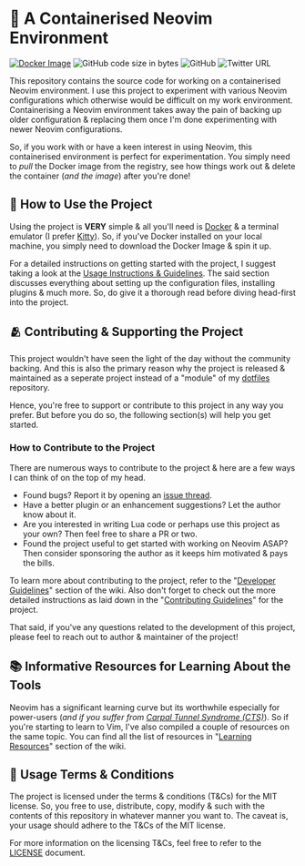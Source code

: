 # 🍱 A Containerised Neovim Environment

[![Docker Image](https://github.com/Jarmos-san/neovim-docker/actions/workflows/publish.yml/badge.svg)](https://github.com/Jarmos-san/neovim-docker/actions/workflows/publish.yml)
![GitHub code size in bytes](https://img.shields.io/github/languages/code-size/Jarmos-san/neovim-docker?color=%23181717&label=Size&logo=github)
![GitHub](https://img.shields.io/github/license/Jarmos-san/neovim-docker?label=License&logo=github)
![Twitter URL](https://img.shields.io/twitter/url?style=social&url=https%3A%2F%2Fgithub.com%2FJarmos-san%2Fneovim-docker)

This repository contains the source code for working on a containerised Neovim
environment. I use this project to experiment with various Neovim configurations
which otherwise would be difficult on my work environment. Containerising a
Neovim environment takes away the pain of backing up older configuration &
replacing them once I'm done experimenting with newer Neovim configurations.

So, if you work with or have a keen interest in using Neovim, this containerised
environment is perfect for experimentation. You simply need to _pull_ the Docker
image from the registry, see how things work out & delete the container (_and
the image_) after you're done!

## 🦮 How to Use the Project

Using the project is **VERY** simple & all you'll need is [Docker][5] & a
terminal emulator (I prefer [Kitty][7]). So, if you've Docker installed on your
local machine, you simply need to download the Docker Image & spin it up.

For a detailed instructions on getting started with the project, I suggest
taking a look at the [Usage Instructions & Guidelines][12]. The said section
discusses everything about setting up the configuration files, installing
plugins & much more. So, do give it a thorough read before diving head-first
into the project.

## 🫂 Contributing & Supporting the Project

This project wouldn't have seen the light of the day without the community
backing. And this is also the primary reason why the project is released &
maintained as a seperate project instead of a "module" of my [dotfiles][3]
repository.

Hence, you're free to support or contribute to this project in any way you
prefer. But before you do so, the following section(s) will help you get
started.

### How to Contribute to the Project

There are numerous ways to contribute to the project & here are a few ways I can
think of on the top of my head.

- Found bugs? Report it by opening an [issue thread][4].
- Have a better plugin or an enhancement suggestions? Let the author know about
  it.
- Are you interested in writing Lua code or perhaps use this project as your
  own? Then feel free to share a PR or two.
- Found the project useful to get started with working on Neovim ASAP? Then
  consider sponsoring the author as it keeps him motivated & pays the bills.

To learn more about contributing to the project, refer to the "[Developer
Guidelines][13]" section of the wiki. Also don't forget to check out the more
detailed instructions as laid down in the "[Contributing Guidelines][14]" for
the project.

That said, if you've any questions related to the development of this project,
please feel to reach out to author & maintainer of the project!

## 📚 Informative Resources for Learning About the Tools

Neovim has a significant learning curve but its worthwhile especially for
power-users (_and if you suffer from [Carpal Tunnel Syndrome (CTS)][15]_). So if
you're starting to learn to Vim, I've also compiled a couple of resources on the
same topic. You can find all the list of resources in "[Learning Resources][16]"
section of the wiki.

## 📄 Usage Terms & Conditions

The project is licensed under the terms & conditions (T&Cs) for the MIT license.
So, you free to use, distribute, copy, modify & such with the contents of this
repository in whatever manner you want to. The caveat is, your usage should
adhere to the T&Cs of the MIT license.

For more information on the licensing T&Cs, feel free to refer to the
[LICENSE](./LICENSE) document.

<!-- Reference Links -->

[1]: https://github.com/wbthomason/packer.nvim
[2]: https://github.com/williamboman/mason.nvim
[3]: https://github.com/Jarmos-san/dotfiles
[4]: https://github.com/Jarmos-san/neovim-docker/issues/new/choose
[5]: https://www.docker.com
[6]:
  https://vonheikemen.github.io/devlog/tools/setup-nvim-lspconfig-plus-nvim-cmp
[7]: https://sw.kovidgoyal.net/kitty
[8]: https://taskfile.dev
[9]: https://docs.github.com/en/get-started/quickstart/fork-a-repo
[10]: https://semver.org
[11]: https://taskfile.dev
[12]:
  https://github.com/Jarmos-san/neovim-docker/wiki/Usage-Instructions-&-Guidelines
[13]: https://github.com/Jarmos-san/neovim-docker/wiki/Developer-Guidelines
[14]: https://github.com
[15]: https://www.ninds.nih.gov/carpal-tunnel-syndrome-fact-sheet
[16]: https://github.com/Jarmos-san/neovim-docker/wiki/Learning-Resources
